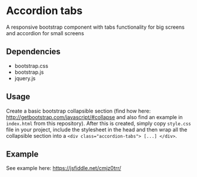 # Accordion tabs
A responsive bootstrap component with tabs functionality for big screens and accordion for small screens

## Dependencies
* bootstrap.css
* bootstrap.js
* jquery.js

## Usage
Create a basic bootstrap collapsible section (find how here: http://getbootstrap.com/javascript/#collapse and also find an example in ```index.html``` from this repository). After this is created, simply copy ```style.css``` file in your project, include the stylesheet in the head and then wrap all the collapsible section into a ```<div class="accordion-tabs"> [...] </div>```.

## Example
See example here: https://jsfiddle.net/cmjz0trr/
